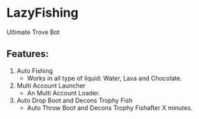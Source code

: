 # LazyFishing
Ultimate Trove Bot

## Features:
1. Auto Fishing 
	* Works in all type of liquid: Water, Lava and Chocolate.
2. Multi Account Launcher
	* An Multi Account Loader.
3. Auto Drop Boot and Decons Trophy Fish
	* Auto Throw Boot and Decons Trophy Fishafter X minutes.
